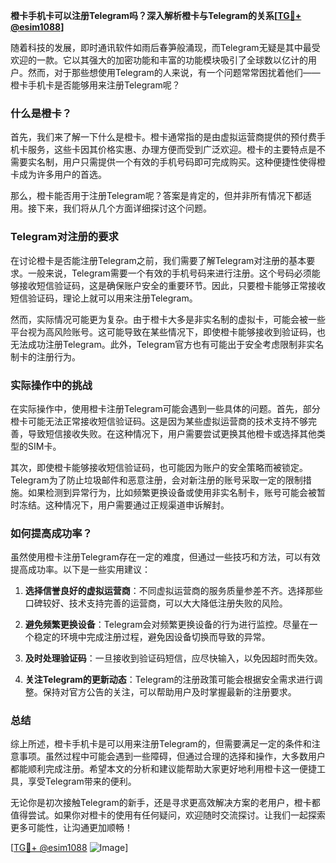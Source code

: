 **橙卡手机卡可以注册Telegram吗？深入解析橙卡与Telegram的关系[[TG💪+ @esim1088](https://t.me/s/esim1088)]**

随着科技的发展，即时通讯软件如雨后春笋般涌现，而Telegram无疑是其中最受欢迎的一款。它以其强大的加密功能和丰富的功能模块吸引了全球数以亿计的用户。然而，对于那些想使用Telegram的人来说，有一个问题常常困扰着他们——橙卡手机卡是否能够用来注册Telegram呢？

### 什么是橙卡？

首先，我们来了解一下什么是橙卡。橙卡通常指的是由虚拟运营商提供的预付费手机卡服务，这些卡因其价格实惠、办理方便而受到广泛欢迎。橙卡的主要特点是不需要实名制，用户只需提供一个有效的手机号码即可完成购买。这种便捷性使得橙卡成为许多用户的首选。

那么，橙卡能否用于注册Telegram呢？答案是肯定的，但并非所有情况下都适用。接下来，我们将从几个方面详细探讨这个问题。

### Telegram对注册的要求

在讨论橙卡是否能注册Telegram之前，我们需要了解Telegram对注册的基本要求。一般来说，Telegram需要一个有效的手机号码来进行注册。这个号码必须能够接收短信验证码，这是确保账户安全的重要环节。因此，只要橙卡能够正常接收短信验证码，理论上就可以用来注册Telegram。

然而，实际情况可能更为复杂。由于橙卡大多是非实名制的虚拟卡，可能会被一些平台视为高风险账号。这可能导致在某些情况下，即使橙卡能够接收到验证码，也无法成功注册Telegram。此外，Telegram官方也有可能出于安全考虑限制非实名制卡的注册行为。

### 实际操作中的挑战

在实际操作中，使用橙卡注册Telegram可能会遇到一些具体的问题。首先，部分橙卡可能无法正常接收短信验证码。这是因为某些虚拟运营商的技术支持不够完善，导致短信接收失败。在这种情况下，用户需要尝试更换其他橙卡或选择其他类型的SIM卡。

其次，即使橙卡能够接收短信验证码，也可能因为账户的安全策略而被锁定。Telegram为了防止垃圾邮件和恶意注册，会对新注册的账号采取一定的限制措施。如果检测到异常行为，比如频繁更换设备或使用非实名制卡，账号可能会被暂时冻结。这种情况下，用户需要通过正规渠道申诉解封。

### 如何提高成功率？

虽然使用橙卡注册Telegram存在一定的难度，但通过一些技巧和方法，可以有效提高成功率。以下是一些实用建议：

1. **选择信誉良好的虚拟运营商**：不同虚拟运营商的服务质量参差不齐。选择那些口碑较好、技术支持完善的运营商，可以大大降低注册失败的风险。

2. **避免频繁更换设备**：Telegram会对频繁更换设备的行为进行监控。尽量在一个稳定的环境中完成注册过程，避免因设备切换而导致的异常。

3. **及时处理验证码**：一旦接收到验证码短信，应尽快输入，以免因超时而失效。

4. **关注Telegram的更新动态**：Telegram的注册政策可能会根据安全需求进行调整。保持对官方公告的关注，可以帮助用户及时掌握最新的注册要求。

### 总结

综上所述，橙卡手机卡是可以用来注册Telegram的，但需要满足一定的条件和注意事项。虽然过程中可能会遇到一些障碍，但通过合理的选择和操作，大多数用户都能顺利完成注册。希望本文的分析和建议能帮助大家更好地利用橙卡这一便捷工具，享受Telegram带来的便利。

无论你是初次接触Telegram的新手，还是寻求更高效解决方案的老用户，橙卡都值得尝试。如果你对橙卡的使用有任何疑问，欢迎随时交流探讨。让我们一起探索更多可能性，让沟通更加顺畅！

[[TG💪+ @esim1088](https://t.me/s/esim1088) ![Image](https://i.postimg.cc/4NQfJmqS/Snipaste-2025-05-13-00-14-12.png)]